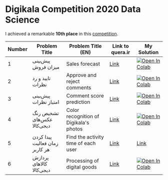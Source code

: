 # Digikala Competition 2020 Data Science

I achieved a remarkable **10th place** in this [competition](https://quera.org/contest/assignments/20120/scoreboard/).

Number| Problem Title | Problem Title (EN) | Link to quera.ir  | My Solution  
--- | ---     | ---   | ---  | --- 
1     | پیش‌بینی میزان فروش | Sales forecast | [Link](https://quera.ir/contest/assignments/20120/problems/66274) | [![Open In Colab](https://colab.research.google.com/assets/colab-badge.svg)](https://colab.research.google.com/github/mehrshadhosseini28/digikala_quera_2020/blob/master/Digikala_P1.ipynb)
2     | تایید و رد نظرات | Approve and reject comments | [Link](https://quera.ir/contest/assignments/20120/problems/66276) | [![Open In Colab](https://colab.research.google.com/assets/colab-badge.svg)](https://colab.research.google.com/github/mehrshadhosseini28/digikala_quera_2020/blob/master/Digikala_P2.ipynb)
3     | پیش‌بینی امتیاز نظرات | Comment score prediction | [Link](https://quera.ir/contest/assignments/20120/problems/66277) | [![Open In Colab](https://colab.research.google.com/assets/colab-badge.svg)](https://colab.research.google.com/github/mehrshadhosseini28/digikala_quera_2020/blob/master/Digikala_P3.ipynb)
4     | تشخیص رنگ‌ عکس‌های دیجی‌کالا | Color recognition of Digikala's photos | [Link](https://quera.ir/contest/assignments/20120/problems/66279) | [![Open In Colab](https://colab.research.google.com/assets/colab-badge.svg)](https://colab.research.google.com/github/mehrshadhosseini28/digikala_quera_2020/blob/master/Digikala_P4.ipynb)
5     | پیدا کردن زمان فعالیت هر کاربر | Find the activity time of each user | [Link](https://quera.ir/contest/assignments/20120/problems/66275) | [Link](https://github.com/mehrshadhosseini28/digikala_quera_2020/blob/master/Digikala_P5.sql) 
6     | پردازش کالاهای دیجی‌کالا | Processing of digital goods | [Link](https://quera.ir/contest/assignments/20120/problems/66283) | [![Open In Colab](https://colab.research.google.com/assets/colab-badge.svg)](https://colab.research.google.com/github/mehrshadhosseini28/digikala_quera_2020/blob/master/Digikala_P6.ipynb)
